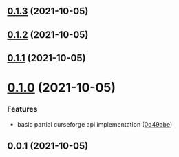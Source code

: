 ## [0.1.3](https://github.com/guillaumearm/curseforge/compare/v0.1.2...v0.1.3) (2021-10-05)



## [0.1.2](https://github.com/guillaumearm/curseforge/compare/v0.1.1...v0.1.2) (2021-10-05)



## [0.1.1](https://github.com/guillaumearm/curseforge/compare/v0.1.0...v0.1.1) (2021-10-05)



# [0.1.0](https://github.com/guillaumearm/curseforge/compare/v0.0.1...v0.1.0) (2021-10-05)


### Features

* basic partial curseforge api implementation ([0d49abe](https://github.com/guillaumearm/curseforge/commit/0d49abe516215d4fea3ceef461918e6129d3d1d2))



## 0.0.1 (2021-10-05)




